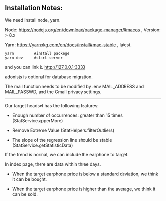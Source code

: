 
## Installation Notes:

We need install node, yarn. 

Node: https://nodejs.org/en/download/package-manager/#macos , Version:  > 8.x 

Yarn: https://yarnpkg.com/en/docs/install#mac-stable , latest. 

```
yarn         #install packege
yarn dev     #start server
```
and you can link it. http://127.0.0.1:3333

adonisjs is optional for database migration.

The mail function needs to be modified by .env
MAIL_ADDRESS and MAIL_PASSWD, and the Gmail privacy settings.

-------------------------------------------------------------------------------------------------------
Our target headset has the following features:

- Enough number of occurrences: greater than 15 times (StatService.apperMore)

- Remove Extreme Value                                                  (StatHelpers.filterOutliers)

- The slope of the regression line should be stable          (StatService.getStatisticData)

If the trend is normal, we can include the earphone to target.

In index page, there are data within three days.

- When the target earphone price is below a standard deviation, we think it can be bought.

- When the target earphone price is higher than the average, we think it can be sold.
